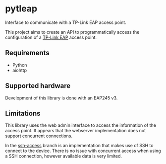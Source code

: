 # pytleap
Interface to communicate with a TP-Link EAP access point.

This project aims to create an API to programmatically access the configuration of a [TP-Link EAP](https://www.tp-link.com/us/business-networking/ceiling-mount-access-point/) access point.

## Requirements
- Python
- aiohttp

## Supported hardware
Development of this library is done with an EAP245 v3.

## Limitations
This library uses the web admin interface to access the information of the access point.
It appears that the webserver implementation does not support concurrent connections.

In the [ssh-access](https://github.com/chemicalstorm/pytleap/tree/ssh-access) branch is an implementation that makes
 use of SSH to connect to the device. There is no issue with concurrent access when using a SSH connection, however
  available data is very limited.